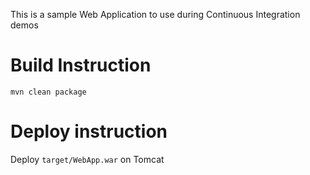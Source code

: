 This is a sample Web Application to use during Continuous Integration demos

# Build Instruction


```
mvn clean package
```

# Deploy instruction

Deploy ```target/WebApp.war``` on Tomcat
 
